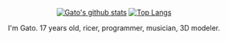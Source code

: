 <div align="center">

[![Gato's github stats](https://github-readme-stats.vercel.app/api?username=GatoImorrivel&theme=github_dark&show_icons=true)](https://github.com/anuraghazra/github-readme-stats) [![Top Langs](https://github-readme-stats.vercel.app/api/top-langs/?username=GatoImorrivel&layout=compact&theme=github_dark)](https://github.com/anuraghazra/github-readme-stats)

 <p>
   I'm Gato. 17 years old, ricer, programmer, musician, 3D modeler.
 </p>
   
</div>
</body>
